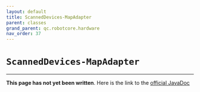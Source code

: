 ```yaml
---
layout: default
title: ScannedDevices-MapAdapter
parent: classes
grand_parent: qc.robotcore.hardware
nav_order: 37
---
```

# `ScannedDevices-MapAdapter`
---
**This page has not yet been written**. Here is the link to the [official JavaDoc](https://ftctechnh.github.io/ftc_app/doc/javadoc/com/qualcomm/robotcore/hardware/ScannedDevices.MapAdapter.html)
        